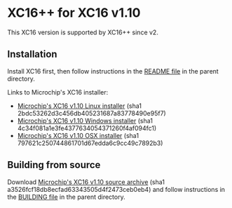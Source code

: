 # XC16++ for XC16 v1.10

This XC16 version is supported by XC16++ since v2.

## Installation

Install XC16 first, then follow instructions in the [README file](../README.md)
in the parent directory.

Links to Microchip's XC16 installer:
- [Microchip's XC16 v1.10 Linux installer](http://ww1.microchip.com/downloads/en/DeviceDoc/xc16-v1.10-linux.tar) (sha1 2bdc53262d3c456db405231687a83778490e95f7)
- [Microchip's XC16 v1.10 Windows installer](http://ww1.microchip.com/downloads/en/DeviceDoc/xc16-v1.10-windows.exe) (sha1 4c34f081a1e3fe4377634054371260f4af094fc1)
- [Microchip's XC16 v1.10 OSX installer](http://ww1.microchip.com/downloads/en/DeviceDoc/xc16-v1.10-osx.dmg) (sha1 797621c250744861701d67edda6c9cc49c7892b3)

## Building from source

Download [Microchip's XC16 v1.10 source archive](http://ww1.microchip.com/downloads/en/DeviceDoc/XC16_v1.10.src.tgz)
(sha1 a3526fcf18db8ecfad63343505d4f2473ceb0eb4) and follow instructions in the
[BUILDING file](../BUILDING.md) in the parent directory.
